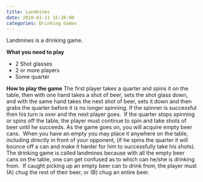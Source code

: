 ```yaml
---
title: Landmines
date: 2010-01-11 15:36:00
categories: Drinking Games
---
```

Landmines is a drinking game.

<strong>What you need to play</strong>
<ul>
	<li>2 Shot glasses</li>
	<li>2 or more players</li>
	<li>Some quarter</li>
</ul>
<strong>How to play the game</strong>
The first player takes a quarter and spins it on the table, then with one hand takes a shot of beer, sets the shot glass down, and with the same hand takes the next shot of beer, sets it down and then grabs the quarter before it is no longer spinning.
If the spinner is successful then his turn is over and the next player goes.  If the quarter stops spinning or spins off the table, the player must continue to spin and take shots of beer until he succeeds.
As the game goes on, you will acquire empty beer cans.  When you have an empty you may place it anywhere on the table, including directly in front of your opponent, (if he spins the quarter it will bounce off a can and make it harder for him to successfully take his shots).
The drinking game is called landmines because with all the empty beer cans on the table, one can get confused as to which can he/she is drinking from.  If caught picking up an empty beer can to drink from, the player must (A) chug the rest of their beer, or (B) chug an entire beer.
